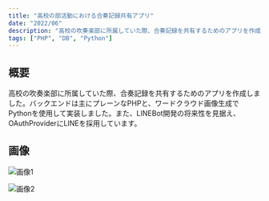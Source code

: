 ```yaml
---
title: "高校の部活動における合奏記録共有アプリ"
date: "2022/06"
description: "高校の吹奏楽部に所属していた際、合奏記録を共有するためのアプリを作成しました。バックエンドは主にプレーンなPHPと、ワードクラウド画像生成でPythonを使用して実装しました。また、LINEBot開発の将来性を見据え、OAuthProviderにLINEを採用しています。"
tags: ["PHP", "DB", "Python"]
---
```

## 概要
高校の吹奏楽部に所属していた際、合奏記録を共有するためのアプリを作成しました。バックエンドは主にプレーンなPHPと、ワードクラウド画像生成でPythonを使用して実装しました。また、LINEBot開発の将来性を見据え、OAuthProviderにLINEを採用しています。

## 画像
![画像1](/contents/works/club-activity-app/1.png)

![画像2](/contents/works/club-activity-app/2.png)
